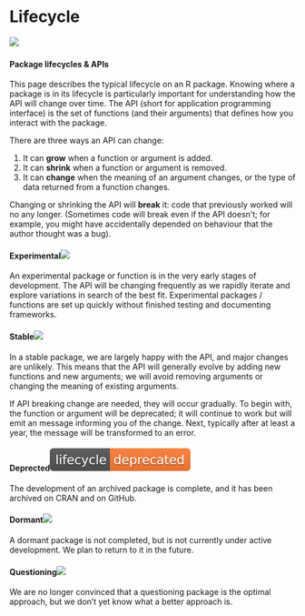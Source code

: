 # Lifecycle

![](https://www.tidyverse.org/lifecycle/images/lifecycle.svg)

#### Package lifecycles & APIs <a id="api"></a>

This page describes the typical lifecycle on an R package. Knowing where a package is in its lifecycle is particularly important for understanding how the API will change over time. The API \(short for application programming interface\) is the set of functions \(and their arguments\) that defines how you interact with the package.

There are three ways an API can change:

1. It can **grow** when a function or argument is added.
2. It can **shrink** when a function or argument is removed.
3. It can **change** when the meaning of an argument changes, or the type of data returned from a function changes.

Changing or shrinking the API will **break** it: code that previously worked will no any longer. \(Sometimes code will break even if the API doesn’t; for example, you might have accidentally depended on behaviour that the author thought was a bug\).

#### Experimental![](https://img.shields.io/badge/lifecycle-experimental-orange.svg) <a id="experimental"></a>

An experimental package or function is in the very early stages of development. The API will be changing frequently as we rapidly iterate and explore variations in search of the best fit. Experimental packages / functions are set up quickly without finished testing and documenting frameworks.

#### Stable![](https://img.shields.io/badge/lifecycle-stable-brightgreen.svg) <a id="stable"></a>

In a stable package, we are largely happy with the API, and major changes are unlikely. This means that the API will generally evolve by adding new functions and new arguments; we will avoid removing arguments or changing the meaning of existing arguments.

If API breaking change are needed, they will occur gradually. To begin with, the function or argument will be deprecated; it will continue to work but will emit an message informing you of the change. Next, typically after at least a year, the message will be transformed to an error.

#### Deprected![](.gitbook/assets/lifecycle-deprecated%20%282%29.svg) <a id="archived"></a>

The development of an archived package is complete, and it has been archived on CRAN and on GitHub.

#### Dormant![](https://img.shields.io/badge/lifecycle-dormant-blue.svg) <a id="dormant"></a>

A dormant package is not completed, but is not currently under active development. We plan to return to it in the future.

#### Questioning![](https://img.shields.io/badge/lifecycle-questioning-blue.svg) <a id="questioning"></a>

We are no longer convinced that a questioning package is the optimal approach, but we don’t yet know what a better approach is.

